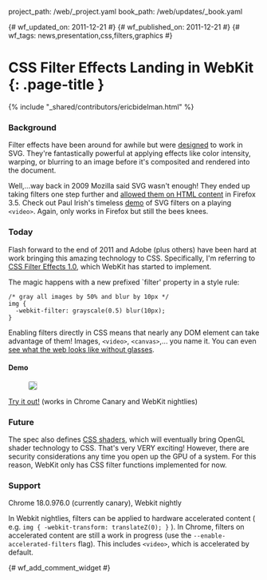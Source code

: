 project_path: /web/_project.yaml
book_path: /web/updates/_book.yaml

{# wf_updated_on: 2011-12-21 #}
{# wf_published_on: 2011-12-21 #}
{# wf_tags: news,presentation,css,filters,graphics #}

# CSS Filter Effects Landing in WebKit {: .page-title }

{% include "_shared/contributors/ericbidelman.html" %}


### Background

Filter effects have been around for awhile but were [designed](http://www.w3.org/TR/SVG/filters.html) to work in SVG. They're fantastically powerful at applying effects like color intensity, warping, or blurring to an image before it's composited and rendered into the document.

Well,...way back in 2009 Mozilla said SVG wasn't enough! They ended up taking filters one step further and [allowed them on HTML content](https://developer.mozilla.org/En/Applying_SVG_effects_to_HTML_content) in Firefox 3.5. Check out Paul Irish's timeless [demo](http://paulirish.com/work/videooo.xhtml) of SVG filters on a playing `<video>`. Again, only works in Firefox but still the bees knees.

### Today

Flash forward to the end of 2011 and Adobe (plus others) have been hard at work bringing this amazing technology to CSS. Specifically, I'm referring to [CSS Filter Effects 1.0](https://dvcs.w3.org/hg/FXTF/raw-file/tip/filters/index.html), which WebKit has started to implement.

The magic happens with a new prefixed `filter' property in a style rule:


    /* gray all images by 50% and blur by 10px */
    img {
      -webkit-filter: grayscale(0.5) blur(10px);
    }
    

Enabling filters directly in CSS means that nearly any DOM element can take advantage of them! Images, `<video>`, `<canvas>`,... you name it. You can even <a href="javascript:document.body.style.webkitFilter='grayscale(0.5) blur(3px)';return false;">see what the web looks like without glasses</a>.

#### Demo

<figure><a href="http://html5-demos.appspot.com/static/css/filters/index.html"><img src="/web/updates/images/2011-12-22-css-filter-effects-landing-in-webkit/filter-effects-demo.jpg" style="border-radius:3px;border:1px solid #ccc;"></a></figure>

[Try it out!](http://html5-demos.appspot.com/static/css/filters/index.html) (works in Chrome Canary and WebKit nightlies)

### Future

The spec also defines [CSS shaders](http://www.adobe.com/devnet/html5/articles/css-shaders.html), which will eventually bring OpenGL shader technology to CSS. That's very VERY exciting! However, there are security considerations any time you open up the GPU of a system. For this reason, WebKit only has CSS filter functions implemented for now.

### Support

Chrome 18.0.976.0 (currently canary), Webkit nightly

In Webkit nightlies, filters can be applied to hardware accelerated content ( e.g. `img { -webkit-transform: translateZ(0); }` ). In Chrome, filters on accelerated content are still a work in progress (use the `--enable-accelerated-filters` flag). This includes `<video>`, which is accelerated by default.


{# wf_add_comment_widget #}
